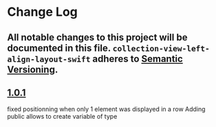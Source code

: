 # Change Log

All notable changes to this project will be documented in this file.
`collection-view-left-align-layout-swift` adheres to [Semantic Versioning](http://semver.org/).
---

## [1.0.1](https://github.com/Digipolitan/collection-view-left-align-flow-layout-swift/releases/tag/v1.0.1)

fixed positionning when only 1 element was displayed in a row
Adding public allows to create variable of type

